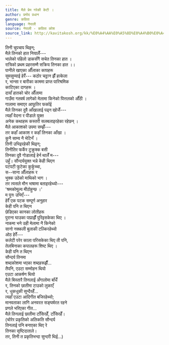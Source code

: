 ```yaml
---
title: मैले प्रेम गरेकी केटी ।
author: प्रमोद प्रधान
genre: कविता
language: नेपाली
source: नेपाली - कविता कोश
source_link: http://kavitakosh.org/kk/%E0%A4%AA%E0%A5%8D%E0%A4%B0%E0%A4%AE%E0%A5%8B%E0%A4%A6_%E0%A4%AA%E0%A5%8D%E0%A4%B0%E0%A4%A7%E0%A4%BE%E0%A4%A8
---
```


तिनी चुपचाप थिइन्;  
मैले तिनको हात नियालेँ---  
भालेको पहिलो डाकसँगै सचेत तिनका हात ।  
रात्रिको प्रथम प्रहरसम्मै सक्रिय तिनका हात ।।  
पानीले खाएका औँलाका कापहरू  
सुमसुम्याई हेरेँ--- कठोर चट्टान झैँ हत्केला  
र, भान्सा र बारीका काममा प्राप्त पारिश्रमिक  
काटिएका दागहरू ।  
दायाँ हातको चोर औँलामा  
गाउँमा गतवर्ष लागेको मेलामा किनेको पित्तलको औँठी ।  
गालामा समाएर आफूतिर फर्काई  
मैले तिनका दुवै आँखालाई पढ्न खोजेँ---  
त्यहाँ वेदना र पीडाले युक्त  
अनेक कथाहरू कस्तरी सलबलाइरहेका रहेछन् ।  
मैले आकाशको उपमा सम्झेँ---  
तर कहाँ आकाश र कहाँ तिनका आँखा ।  
कुनै साम्य नै भेटिनँ ।  
तिनी उभिइरहेकी थिइन्;  
तिनीतिर फर्केर टुक्रुक्क बसी  
तिनका दुवै गोडालाई हेर्न थालेँ म---  
उहुँ। सौन्दर्ययुक्त भन्ने केही थिएन  
पटपटी फुटेका कुर्कुच्चा,  
स--साना औँलाहरू र  
भुक्क उठेको माथिको भाग ।  
तर त्यसले मौन भाषामा बताइरहेथ्यो---  
'श्रमकोमूल्य मीठोहुन्छ ।'  
म पुनः उभिएँ---  
हेरेँ एक पटक सम्पूर्ण अनुहार  
केही पनि त थिएन  
छेडिएका कानका लोतीहरू  
पुराना घाउका पाप्राझैँ पुरिइसकेका थिए ।  
नाकमा भने उही मेलामा नै किनेको  
सानो नक्कली बुलाकी टल्किरहेथ्यो  
ओठ हेरेँ---  
कलेटी परेर काला परिसकेका थिए ती पनि,  
तेलबिनाका कपालहरू शिष्ट थिए ।  
केही पनि त थिएन  
सौन्दर्य तिनमा  
शब्दकोशमा भएका शब्दहरूझैँ...  
तैपनि, एउटा सम्मोहन थियो  
एउटा आकर्षण थियो  
मैले बिस्तारै तिनलाई अँगालोमा बाँधेँ  
र, तिनको छातीमा टाउको लुकाएँ  
र, धुकधुकी सुन्दैरहेँ...  
त्यहाँ एउटा आदिगीत बजिरहेथ्यो;  
मानवताका लागि अनवरत सङ्घर्षरत रहने  
प्रणले भरिएका गीत...  
मैले तिनलाई छातीमा टाँसिरहेँ, टाँसिरहेँ।  
(चोरेर प्रकृतिको अलिकति सौन्दर्य  
तिनलाई पनि बनाएका थिए रे  
तिनका सृष्टिदाताले।  
तर, तिनी त प्रकृतिभन्दा सुन्दरी थिई...)
